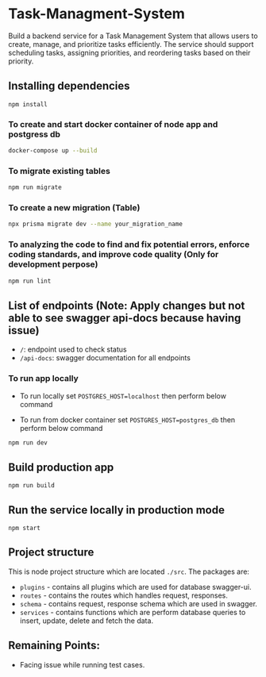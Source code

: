 # Task-Managment-System

Build a backend service for a Task Management System that allows users to create, manage, and prioritize tasks efficiently. The service should support scheduling tasks, assigning priorities, and reordering tasks based on their priority.

## Installing dependencies

```
npm install
```

### To create and start docker container of node app and postgress db

```bash
docker-compose up --build
```

### To migrate existing tables

```bash
npm run migrate
```

### To create a new migration (Table)

```bash
npx prisma migrate dev --name your_migration_name
```

### To analyzing the code to find and fix potential errors, enforce coding standards, and improve code quality (Only for development perpose)

```bash
npm run lint
```

## List of endpoints (Note: Apply changes but not able to see swagger api-docs because having issue)

- `/`: endpoint used to check status
- `/api-docs`: swagger documentation for all endpoints

### To run app locally

- To run locally set `POSTGRES_HOST=localhost` then perform below command

- To run from docker container set `POSTGRES_HOST=postgres_db` then perform below command

```bash
npm run dev
```

## Build production app

```
npm run build
```

## Run the service locally in production mode

```
npm start
```


## Project structure

This is node project structure which are located `./src`. The packages are:

- `plugins` - contains all plugins which are used for database swagger-ui.
- `routes` - contains the routes which handles request, responses.
- `schema` - contains request, response schema which are used in swagger.
- `services` - contains functions which are perform database queries to insert, update, delete and fetch the data.

## Remaining Points:
- Facing issue while running test cases.


